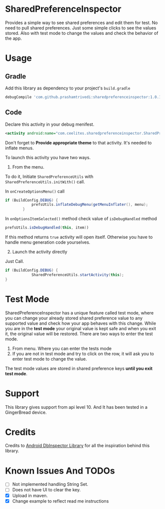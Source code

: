 # SharedPreferenceInspector
Provides a simple way to see shared preferences and edit them for test. No need to pull shared preferences. Just some simple clicks to see the values stored. Also with test mode to change the values and check the behavior of the app.

# Usage

## Gradle
Add this library as dependency to your project's ```build.gradle```


```groovy
debugCompile 'com.github.prashamtrivedi:sharedpreferenceinspector:1.0.1'
```

## Code
Declare this activity in your debug menifest.

```xml
<activity android:name="com.ceelites.sharedpreferenceinspector.SharedPrefsBrowser"/>
```
Don't forget to **Provide appropriate theme** to that activity. It's needed to inflate menus.

To launch this activity you have two ways.

1. From the menu.

To do it, Initiate `SharedPreferenceUtils` with `SharedPreferenceUtils.initWith()` call.

In `onCreateOptionsMenu()` call 
```java
if (BuildConfig.DEBUG) {
			prefsUtils.inflateDebugMenu(getMenuInflater(), menu);
		}
```

In `onOptionsItemSelected()` method check value of `isDebugHandled` method 
```java
prefsUtils.isDebugHandled(this, item)) 
```
If this method returns `true` activity will open itself. Otherwise you have to handle menu generation code yourselves.

2. Launch the activity directly 

Just Call.
```java
if (BuildConfig.DEBUG) {
			SharedPreferenceUtils.startActivity(this);
}
```

# Test Mode
SharedPreferenceInspector has a unique feature called test mode, where you can change your already stored shared preference value to any supported value and check how your app behaves with this change. While you are in the **test mode** your original value is kept safe and when you exit it, the original value will be restored. There are two ways to enter the test mode.

1. From menu. Where you can enter the tests mode
2. If you are not in test mode and try to click on the row, it will ask you to enter test mode to change the value.

The test mode values are stored in shared preference keys **until you exit test mode**.

# Support
This library gives support from api level 10. And It has been tested in a GingerBread device.

# Credits
Credits to [Android DbInspector Library](https://github.com/infinum/android_dbinspector) for all the inspiration behind this library.

# Known Issues And TODOs

- [ ] Not implemented handling String Set.
- [ ] Does not have UI to clear the key.
- [x] Upload in maven.
- [x] Change example to reflect read me instructions
